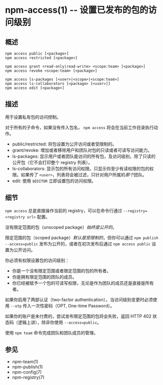 npm-access(1) -- 设置已发布的包的访问级别
=======================================================

## 概述

    npm access public [<package>]
    npm access restricted [<package>]

    npm access grant <read-only|read-write> <scope:team> [<package>]
    npm access revoke <scope:team> [<package>]

    npm access ls-packages [<user>|<scope>|<scope:team>]
    npm access ls-collaborators [<package> [<user>]]
    npm access edit [<package>]

## 描述

用于设置私有包的访问控制。

对于所有的子命令，如果没有传入包名， `npm access` 将会在当前工作目录执行动作。

* public/restricted:
  将包设置为公开访问或者受限制的。
* grant/revoke:
  增加或者移除用户和团队对包的只读或者可读写访问能力。
* ls-packages:
  显示用户或者团队能访问的所有包，及访问级别，除了只读的公开包（它不会打印整个 registry 列表）。
* ls-collaborators:
  显示包的所有访问权限。只显示你至少有读权限的包的权限。如果传了
  `<user>`，列表将会被过滤，只针对用户所属的*那个*团队。
* edit:
  使用 `$EDITOR` 立即设置包的访问权限。

## 细节

`npm access` 总是直接操作当前的 registry，可以在命令行通过 `--registry=<registry url>`
配置。

没有限定范围的包（unscoped package）*始终是公开的*。

限定范围的包（scoped package）*默认是受限制的*，但你可以通过
`npm publish --access=public` 发布为公开的，或者在初次发布后通过 `npm access public`
设置为公开访问。

你必须有权限设置包的访问级别：

* 你是一个没有限定范围或者限定范围的包的所有者。
* 你是拥有限定范围的团队的成员。
* 你已经被赋予一个包的可读写权限，无论是作为团队的成员还是直接是所有者。

如果你启用了两部认证（two-factor authentication），当访问级别变更时必须使用 `--otp`
传入一次性密码（OPT, One-time Password）。

如果你的账户是未付费的，尝试发布限定范围的包将会失败，返回 HTTP 402
状态码（逻辑上讲），除非你使用 `--access=public`。

使用 `npm team` 命令完成团队和团队成员的管理。

## 参见

* npm-team(1)
* npm-publish(1)
* npm-config(7)
* npm-registry(7)
